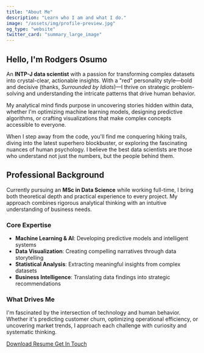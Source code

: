 ```yaml
---
title: "About Me"
description: "Learn who I am and what I do."
image: "/assets/img/profile-preview.jpg"
og_type: "website"
twitter_card: "summary_large_image"
---
```


## Hello, I'm Rodgers Osumo

An **INTP-J data scientist** with a passion for transforming complex datasets into crystal-clear, actionable insights. With a "red" personality style—bold and decisive (thanks, *Surrounded by Idiots*)—I thrive on strategic problem-solving and understanding the intricate patterns that drive human behavior.

My analytical mind finds purpose in uncovering stories hidden within data, whether I'm optimizing machine learning models, designing predictive algorithms, or crafting visualizations that make complex concepts accessible to everyone.

When I step away from the code, you'll find me conquering hiking trails, diving into the latest superhero blockbuster, or exploring the fascinating nuances of human psychology. I believe the best data scientists are those who understand not just the numbers, but the people behind them.

## Professional Background

Currently pursuing an **MSc in Data Science** while working full-time, I bring both theoretical depth and practical experience to every project. My approach combines rigorous analytical thinking with an intuitive understanding of business needs.

### Core Expertise
- **Machine Learning & AI**: Developing predictive models and intelligent systems
- **Data Visualization**: Creating compelling narratives through data storytelling
- **Statistical Analysis**: Extracting meaningful insights from complex datasets
- **Business Intelligence**: Translating data findings into strategic recommendations

### What Drives Me
I'm fascinated by the intersection of technology and human behavior. Whether it's predicting customer churn, optimizing operational efficiency, or uncovering market trends, I approach each challenge with curiosity and systematic thinking.

<div class="intro-actions">
  <a href="/portfolio/assets/resume.pdf" class="button button-primary" download="Ozeks_Resume.pdf">
    <i class="fas fa-download"></i> Download Resume
  </a>
  <a href="/portfolio/contact" class="button button-secondary">Get In Touch</a>
</div>
